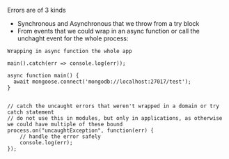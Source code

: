 Errors are of 3 kinds

* Synchronous and Asynchronous that we throw from a try block
* From events that we could wrap in an async function or 
call the unchaght event for the whole process:

```
Wrapping in async function the whole app

main().catch(err => console.log(err));

async function main() {
  await mongoose.connect('mongodb://localhost:27017/test');
}


// catch the uncaught errors that weren't wrapped in a domain or try catch statement
// do not use this in modules, but only in applications, as otherwise we could have multiple of these bound
process.on("uncaughtException", function(err) {
    // handle the error safely
    console.log(err);
});

```
